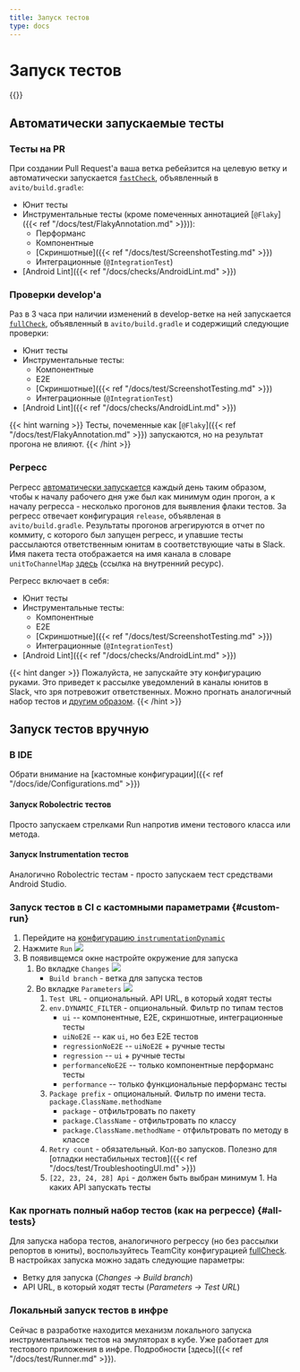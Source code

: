 ```yaml
---
title: Запуск тестов
type: docs
---
```


# Запуск тестов

{{<avito page>}}

## Автоматически запускаемые тесты

### Тесты на PR

При создании Pull Request'а ваша ветка ребейзится на целевую ветку и автоматически запускается
[`fastCheck`](http://links.k.avito.ru/PV), объявленный в `avito/build.gradle`:
- Юнит тесты
- Инструментальные тесты (кроме помеченных аннотацией [`@Flaky`]({{< ref "/docs/test/FlakyAnnotation.md" >}})):
  - Перформанс
  - Компонентные
  - [Скриншотные]({{< ref "/docs/test/ScreenshotTesting.md" >}})
  - Интеграционные (`@IntegrationTest`)
- [Android Lint]({{< ref "/docs/checks/AndroidLint.md" >}})

### Проверки develop'а

Раз в 3 часа при наличии изменений в develop-ветке на ней запускается [`fullCheck`](http://links.k.avito.ru/5u),
объявленный в `avito/build.gradle` и содержищий следующие проверки:
- Юнит тесты
- Инструментальные тесты:
  - Компонентные
  - E2E
  - [Скриншотные]({{< ref "/docs/test/ScreenshotTesting.md" >}})
  - Интеграционные (`@IntegrationTest`)
- [Android Lint]({{< ref "/docs/checks/AndroidLint.md" >}})

{{< hint warning >}}
Тесты, почеменные как [`@Flaky`]({{< ref "/docs/test/FlakyAnnotation.md" >}}) запускаются, но на результат прогона не влияют.
{{< /hint >}}

### Регресс

Регресс [автоматически запускается](http://links.k.avito.ru/OjE) каждый день таким образом, чтобы к началу рабочего дня
уже был как минимум один прогон, а к началу регресса - несколько прогонов для выявления флаки тестов. За регресс
отвечает конфигурация `release`, объявленая в `avito/build.gradle`. Результаты прогонов агрегируются в отчет по коммиту,
с которого был запущен регресс, и упавшие тесты рассылаются ответственным юнитам в соответствующие чаты в Slack. Имя
пакета теста отображается на имя канала в словаре `unitToChannelMap` [здесь](http://links.k.avito.ru/RM) (ссылка на
внутренний ресурс).

Регресс включает в себя:
- Юнит тесты
- Инструментальные тесты:
  - Компонентные
  - E2E
  - [Скриншотные]({{< ref "/docs/test/ScreenshotTesting.md" >}})
  - Интеграционные (`@IntegrationTest`)
- [Android Lint]({{< ref "/docs/checks/AndroidLint.md" >}})

{{< hint danger >}}
Пожалуйста, не запускайте эту конфигурацию руками. Это приведет к рассылке уведомлений в каналы юнитов в Slack, что зря
потревожит ответственных. Можно прогнать аналогичный набор тестов и [другим образом](#all-tests).
{{< /hint >}}

## Запуск тестов вручную

### В IDE

Обрати внимание на [кастомные конфигурации]({{< ref "/docs/ide/Configurations.md" >}})

#### Запуск Robolectric тестов

Просто запускаем стрелками Run напротив имени тестового класса или метода.

#### Запуск Instrumentation тестов

Аналогично Robolectric тестам - просто запускаем тест средствами Android Studio.

### Запуск тестов в CI с кастомными параметрами {#custom-run}

1. Перейдите на [конфигурацию `instrumentationDynamic`](http://links.k.avito.ru/tmctAvitoAndroidInstrumentationDynamic)
2. Нажмите `Run` ![](https://user-images.githubusercontent.com/8560287/89888381-86d8de80-dbd8-11ea-8369-55b517b07b39.png)
3. В появивщемся окне настройте окружение для запуска
    1. Во вкладке `Changes`
    ![](https://user-images.githubusercontent.com/8560287/89891426-b6d6b080-dbdd-11ea-8de1-4b68d747d05e.png)
        - `Build branch` - ветка для запуска тестов
    1. Во вкладке `Parameters`
    ![](https://user-images.githubusercontent.com/8560287/89917357-607b6900-dc01-11ea-9241-e9192af6af06.png)
        1. `Test URL` - опциональный. API URL, в который ходят тесты
        2. `env.DYNAMIC_FILTER` - опциональный. Фильтр по типам тестов
            - `ui` -- компонентные, E2E, скриншотные, интеграционные тесты
            - `uiNoE2E` -- как `ui`, но без E2E тестов
            - `regressionNoE2E` -- `uiNoE2E` + ручные тесты
            - `regression` -- `ui` + ручные тесты
            - `performanceNoE2E` -- только компонентные перформанс тесты
            - `performance` -- только функциональные перформанс тесты
        3. `Package prefix` - опциональный. Фильтр по имени теста. `package.ClassName.methodName`
            - `package` - отфильтровать по пакету
            - `package.ClassName` - отфильтровать по классу
            - `package.ClassName.methodName` - отфильтровать по методу в классе
        4. `Retry count` - обязательный. Кол-во запусков. Полезно для [отладки нестабильных тестов]({{< ref "/docs/test/TroubleshootingUI.md" >}})
        5. `[22, 23, 24, 28] Api` - должен быть выбран минимум 1. На каких API запускать тесты

### Как прогнать полный набор тестов (как на регрессе) {#all-tests}

Для запуска набора тестов, аналогичного регрессу (но без рассылки репортов в юниты), воспользуйтесь TeamCity
конфигурацией [fullCheck](http://links.k.avito.ru/5u). В настройках запуска можно задать следующие параметры:
- Ветку для запуска (*Changes -> Build branch*)
- API URL, в который ходят тесты (*Parameters -> Test URL*)

### Локальный запуск тестов в инфре

Сейчас в разработке находится механизм локального запуска инструментальных тестов на эмуляторах в кубе. Уже работает для
тестового приложения в инфре. Подробности [здесь]({{< ref "/docs/test/Runner.md" >}}).

